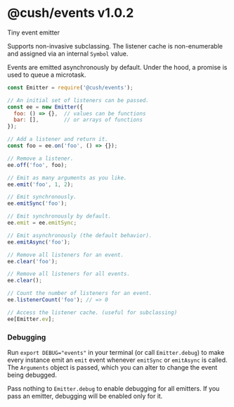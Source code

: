 # @cush/events v1.0.2

Tiny event emitter

Supports non-invasive subclassing. The listener cache is non-enumerable and assigned via an internal `Symbol` value.

Events are emitted asynchronously by default. Under the hood, a promise is used to queue a microtask.

```js
const Emitter = require('@cush/events');

// An initial set of listeners can be passed.
const ee = new Emitter({
  foo: () => {},  // values can be functions
  bar: [],        // or arrays of functions
});

// Add a listener and return it.
const foo = ee.on('foo', () => {});

// Remove a listener.
ee.off('foo', foo);

// Emit as many arguments as you like.
ee.emit('foo', 1, 2);

// Emit synchronously.
ee.emitSync('foo');

// Emit synchronously by default.
ee.emit = ee.emitSync;

// Emit asynchronously (the default behavior).
ee.emitAsync('foo');

// Remove all listeners for an event.
ee.clear('foo');

// Remove all listeners for all events.
ee.clear();

// Count the number of listeners for an event.
ee.listenerCount('foo'); // => 0

// Access the listener cache. (useful for subclassing)
ee[Emitter.ev];
```

### Debugging

Run `export DEBUG="events"` in your terminal (or call `Emitter.debug`) to make every instance emit an `emit` event whenever `emitSync` or `emitAsync` is called. The `Arguments` object is passed, which you can alter to change the event being debugged.

Pass nothing to `Emitter.debug` to enable debugging for all emitters. If you pass an emitter, debugging will be enabled only for it.
